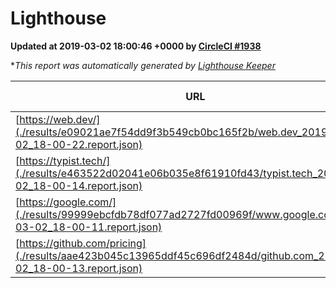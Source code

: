 
# Lighthouse

**Updated at 2019-03-02 18:00:46 +0000 by [CircleCI #1938](https://circleci.com/gh/ItinerisLtd/lighthouse-keeper-example/1938)**

**This report was automatically generated by [Lighthouse Keeper](https://github.com/itinerisltd/lighthouse-keeper)*

| URL | Performance | Accessibility | Best Practices | SEO | PWA | Updated At |
| --- | --- | --- | --- | --- | --- | --- |
| [https://web.dev/](./results/e09021ae7f54dd9f3b549cb0bc165f2b/web.dev_2019-03-02_18-00-22.report.json) | 0.96 | 0.93 | 0.93 | 0.91 | 1 | 2019-03-02T18:00:22.705Z |
| [https://typist.tech/](./results/e463522d02041e06b035e8f61910fd43/typist.tech_2019-03-02_18-00-14.report.json) | 1 |  |  |  |  | 2019-03-02T18:00:14.588Z |
| [https://google.com/](./results/99999ebcfdb78df077ad2727fd00969f/www.google.com_2019-03-02_18-00-11.report.json) | 0.94 | 0.71 | 0.93 | 0.8 | 0.58 | 2019-03-02T18:00:11.406Z |
| [https://github.com/pricing](./results/aae423b045c13965ddf45c696df2484d/github.com_2019-03-02_18-00-13.report.json) | 0.8 | 0.89 | 0.93 | 0.9 | 0.58 | 2019-03-02T18:00:13.018Z |
